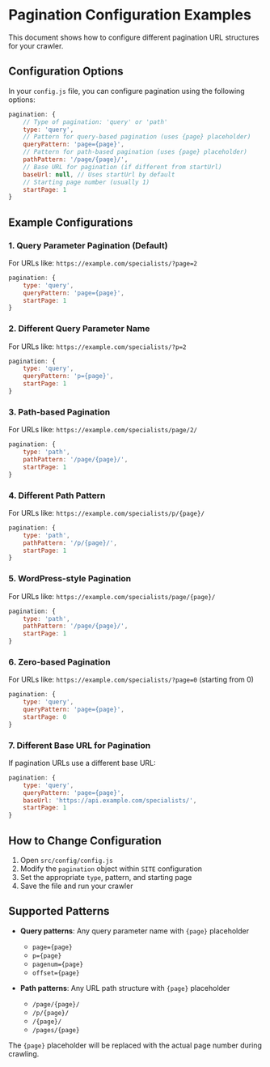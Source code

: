 # Pagination Configuration Examples

This document shows how to configure different pagination URL structures for your crawler.

## Configuration Options

In your `config.js` file, you can configure pagination using the following options:

```javascript
pagination: {
    // Type of pagination: 'query' or 'path'
    type: 'query',
    // Pattern for query-based pagination (uses {page} placeholder)
    queryPattern: 'page={page}',
    // Pattern for path-based pagination (uses {page} placeholder)
    pathPattern: '/page/{page}/',
    // Base URL for pagination (if different from startUrl)
    baseUrl: null, // Uses startUrl by default
    // Starting page number (usually 1)
    startPage: 1
}
```

## Example Configurations

### 1. Query Parameter Pagination (Default)

For URLs like: `https://example.com/specialists/?page=2`

```javascript
pagination: {
    type: 'query',
    queryPattern: 'page={page}',
    startPage: 1
}
```

### 2. Different Query Parameter Name

For URLs like: `https://example.com/specialists/?p=2`

```javascript
pagination: {
    type: 'query',
    queryPattern: 'p={page}',
    startPage: 1
}
```

### 3. Path-based Pagination

For URLs like: `https://example.com/specialists/page/2/`

```javascript
pagination: {
    type: 'path',
    pathPattern: '/page/{page}/',
    startPage: 1
}
```

### 4. Different Path Pattern

For URLs like: `https://example.com/specialists/p/{page}/`

```javascript
pagination: {
    type: 'path',
    pathPattern: '/p/{page}/',
    startPage: 1
}
```

### 5. WordPress-style Pagination

For URLs like: `https://example.com/specialists/page/{page}/`

```javascript
pagination: {
    type: 'path',
    pathPattern: '/page/{page}/',
    startPage: 1
}
```

### 6. Zero-based Pagination

For URLs like: `https://example.com/specialists/?page=0` (starting from 0)

```javascript
pagination: {
    type: 'query',
    queryPattern: 'page={page}',
    startPage: 0
}
```

### 7. Different Base URL for Pagination

If pagination URLs use a different base URL:

```javascript
pagination: {
    type: 'query',
    queryPattern: 'page={page}',
    baseUrl: 'https://api.example.com/specialists/',
    startPage: 1
}
```

## How to Change Configuration

1. Open `src/config/config.js`
2. Modify the `pagination` object within `SITE` configuration
3. Set the appropriate `type`, pattern, and starting page
4. Save the file and run your crawler

## Supported Patterns

- **Query patterns**: Any query parameter name with `{page}` placeholder
  - `page={page}`
  - `p={page}`
  - `pagenum={page}`
  - `offset={page}`

- **Path patterns**: Any URL path structure with `{page}` placeholder
  - `/page/{page}/`
  - `/p/{page}/`
  - `/{page}/`
  - `/pages/{page}`

The `{page}` placeholder will be replaced with the actual page number during crawling.
